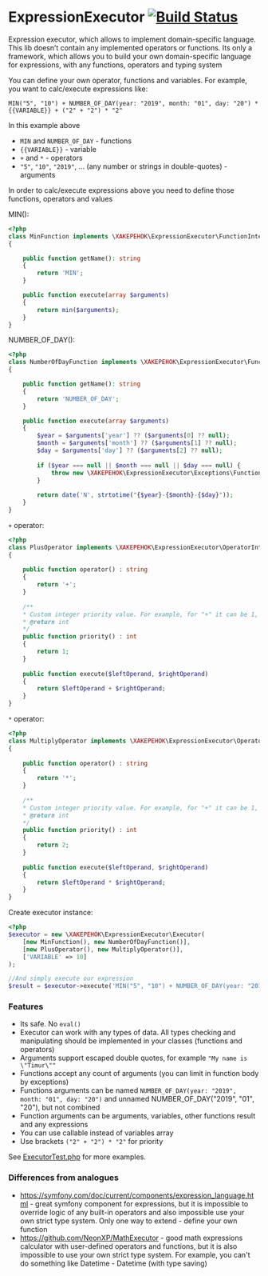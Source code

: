 # ExpressionExecutor [![Build Status](https://travis-ci.com/XAKEPEHOK/expression-executor.svg?branch=master)](https://travis-ci.com/XAKEPEHOK/expression-executor)

Expression executor, which allows to implement domain-specific language. This lib doesn’t contain any
implemented operators or functions. Its only a framework, which allows you to build your own domain-specific 
language for expressions, with any functions, operators and typing system

You can define your own operator, functions and variables. For example, you want to calc/execute expressions
like: 
```
MIN("5", "10") + NUMBER_OF_DAY(year: "2019", month: "01", day: "20") * {{VARIABLE}} + ("2" + "2") * "2"
``` 
In this example above
- `MIN` and `NUMBER_OF_DAY` - functions
- `{{VARIABLE}}` - variable
- `+` and `*` - operators
-  `"5"`, `"10"`, `"2019"`, ... (any number or strings in double-quotes) - arguments 

In order to calc/execute expressions above you need to define those functions, operators and values

MIN():
```php
<?php
class MinFunction implements \XAKEPEHOK\ExpressionExecutor\FunctionInterface 
{

    public function getName(): string
    {
        return 'MIN';
    }

    public function execute(array $arguments)
    {
        return min($arguments);
    }
}
```

NUMBER_OF_DAY():
```php
<?php
class NumberOfDayFunction implements \XAKEPEHOK\ExpressionExecutor\FunctionInterface 
{

    public function getName(): string
    {
        return 'NUMBER_OF_DAY';
    }

    public function execute(array $arguments)
    {
        $year = $arguments['year'] ?? ($arguments[0] ?? null);
        $month = $arguments['month'] ?? ($arguments[1] ?? null);
        $day = $arguments['day'] ?? ($arguments[2] ?? null);
        
        if ($year === null || $month === null || $day === null) {
            throw new \XAKEPEHOK\ExpressionExecutor\Exceptions\FunctionException('Arguments error');
        }
        
        return date('N', strtotime("{$year}-{$month}-{$day}"));
    }
}
```

`+` operator:
```php
<?php
class PlusOperator implements \XAKEPEHOK\ExpressionExecutor\OperatorInterface 
{
    
    public function operator() : string
    {
        return '+';    
    }
    
    /**
    * Custom integer priority value. For example, for "+" it can be 1, for "*" it can be 2
    * @return int
    */
    public function priority() : int
    {
        return 1;
    }
    
    public function execute($leftOperand, $rightOperand)
    {
        return $leftOperand + $rightOperand;
    }    
}
```

`*` operator:
```php
<?php
class MultiplyOperator implements \XAKEPEHOK\ExpressionExecutor\OperatorInterface 
{
    
    public function operator() : string
    {
        return '*';    
    }
    
    /**
    * Custom integer priority value. For example, for "+" it can be 1, for "*" it can be 2
    * @return int
    */
    public function priority() : int
    {
        return 2;
    }
    
    public function execute($leftOperand, $rightOperand)
    {
        return $leftOperand * $rightOperand;
    }    
}
```

Create executor instance:
```php
<?php
$executor = new \XAKEPEHOK\ExpressionExecutor\Executor(
    [new MinFunction(), new NumberOfDayFunction()],
    [new PlusOperator(), new MultiplyOperator()],
    ['VARIABLE' => 10]
);

//And simply execute our expression 
$result = $executor->execute('MIN("5", "10") + NUMBER_OF_DAY(year: "2019", month: "01", day: "20") * {{VARIABLE}} + ("2" + "2") * "2"');
```

### Features
- Its safe. No `eval()`
- Executor can work with any types of data. All types checking and manipulating should be implemented
in your classes (functions and operators)
- Arguments support escaped double quotes, for example `"My name is \"Timur\""`
- Functions accept any count of arguments (you can limit in function body by exceptions)
- Functions arguments can be named `NUMBER_OF_DAY(year: "2019", month: "01", day: "20")` and unnamed
NUMBER_OF_DAY("2019", "01", "20"), but not combined
- Function arguments can be arguments, variables, other functions result and any expressions
- You can use callable instead of variables array
- Use brackets `("2" + "2") * "2"` for priority

See [ExecutorTest.php](tests/ExecutorTest.php) for more examples.

### Differences from analogues
- https://symfony.com/doc/current/components/expression_language.html - great symfony component for
expressions, but it is impossible to override logic of any built-in operators and also impossible use
your own strict type system. Only one way to extend - define your own function
- https://github.com/NeonXP/MathExecutor - good math expressions calculator with user-defined operators
and functions, but it is also impossible to use your own strict type system. For example, you can't do something 
like Datetime - Datetime (with type saving)

